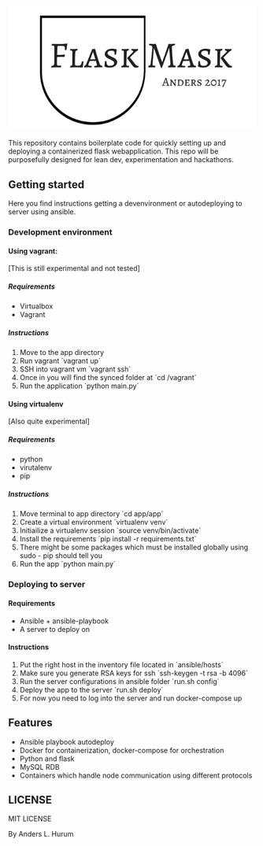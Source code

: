 ![FlaskMask logo](/FlaskMask.png)

This repository contains boilerplate code for quickly setting up and deploying a containerized flask webapplication. This repo will be purposefully designed for lean dev, experimentation and hackathons.

## Getting started
Here you find instructions getting a devenvironment or autodeploying to server using ansible.

### Development environment
#### Using vagrant:
[This is still experimental and not tested]

##### Requirements
- Virtualbox
- Vagrant

##### Instructions
1. Move to the app directory
2. Run vagrant ´vagrant up´
3. SSH into vagrant vm ´vagrant ssh´
4. Once in you will find the synced folder at ´cd /vagrant´
5. Run the application ´python main.py´

#### Using virtualenv
[Also quite experimental]

##### Requirements
- python
- virutalenv
- pip

##### Instructions
1. Move terminal to app directory ´cd app/app´
2. Create a virtual environment ´virtualenv venv´
3. Initiailize a virtualenv session ´source venv/bin/activate´
4. Install the requirements ´pip install -r requirements.txt´
5. There might be some packages which must be installed globally using sudo - pip should tell you
6. Run the app ´python main.py´

### Deploying to server
#### Requirements
- Ansible + ansible-playbook
- A server to deploy on

#### Instructions
1. Put the right host in the inventory file located in ´ansible/hosts´
2. Make sure you generate RSA keys for ssh ´ssh-keygen -t rsa -b 4096´
3. Run the server configurations in ansible folder ´run.sh config´
4. Deploy the app to the server ´run.sh deploy´
5. For now you need to log into the server and run docker-compose up

## Features
- Ansible playbook autodeploy
- Docker for containerization, docker-compose for orchestration
- Python and flask
- MySQL RDB
- Containers which handle node communication using different protocols

## LICENSE
MIT LICENSE

By Anders L. Hurum
